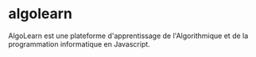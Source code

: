 # algolearn
AlgoLearn est une plateforme d'apprentissage de l'Algorithmique et de la programmation informatique en Javascript.
